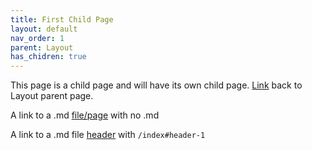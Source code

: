 ```yaml
---
title: First Child Page
layout: default
nav_order: 1
parent: Layout
has_chidren: true
---
```


This page is a child page and will have its own child page. [Link](/docs/layout/layout.md) back to Layout parent page.

A link to a .md [file/page](/index) with no .md

A link to a .md file [header](/index#header-1) with `/index#header-1`